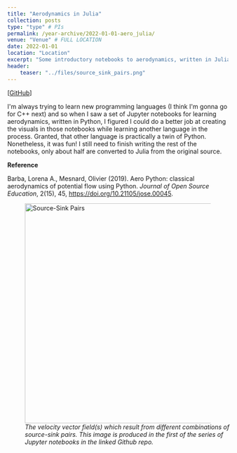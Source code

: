 ```yaml
---
title: "Aerodynamics in Julia"
collection: posts
type: "type" # PIs
permalink: /year-archive/2022-01-01-aero_julia/
venue: "Venue" # FULL LOCATION
date: 2022-01-01
location: "Location"
excerpt: "Some introductory notebooks to aerodynamics, written in Julia."
header:
    teaser: "../files/source_sink_pairs.png"
---
```


[[GitHub](https://github.com/sdawley1/aero-julia)]

I'm always trying to learn new programming languages (I think I'm gonna go for C++ next) and so when I saw a set of Jupyter notebooks for learning aerodynamics, written in Python, I figured I could do a better job at creating the visuals in those notebooks while learning another language in the process. Granted, that other language is practically a twin of Python. Nonetheless, it was fun! I still need to finish writing the rest of the notebooks, only about half are converted to Julia from the original source.

**Reference**

Barba, Lorena A., Mesnard, Olivier (2019). Aero Python: classical aerodynamics of potential flow using Python. *Journal of Open Source Education*, 2(15), 45, https://doi.org/10.21105/jose.00045.

<div class="centerfig">
  <figure>
    <!-- MAKE SURE IMAGE AND CAPTION HAVE THE SAME WIDTH -->
    <img src="../../files/source_sink_pairs.png" alt="Source-Sink Pairs" style="float: center; width: 500px;" />
    <div class="centercaption" style="width: 500px"><em> 
    The velocity vector field(s) which result from different combinations of source-sink pairs. This image is produced in the first of the series of Jupyter notebooks in the linked Github repo.
    </em></div>
  </figure>
</div>